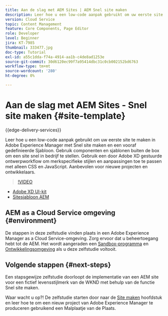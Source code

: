 ```yaml
---
title: Aan de slag met AEM Sites | AEM Snel site maken
description: Leer hoe u een low-code aanpak gebruikt om uw eerste site te maken in Adobe Experience Manager met Snel site maken en een vooraf gedefinieerde Sjabloon. Gebruik componenten en sjablonen buiten de box om een site snel in bedrijf te stellen. Gebruik een door Adobe XD gestuurde ontwerpworkflow om merkspecifieke stijlen en aanpassingen toe te passen met alleen CSS en JavaScript. Aanbevolen voor nieuwe projecten en ontwikkelaars.
version: Cloud Service
topic: Content Management
feature: Core Components, Page Editor
role: Developer
level: Beginner
jira: KT-7985
thumbnail: 333477.jpg
doc-type: Tutorial
exl-id: a55c1dda-f74a-4914-aa1b-c4de8ad1253e
source-git-commit: 30d6120ec99f7a95414dbc31c0cb002152bd6763
workflow-type: tm+mt
source-wordcount: '280'
ht-degree: 0%

---
```


# Aan de slag met AEM Sites - Snel site maken {#site-template}

{{edge-delivery-services}}

Leer hoe u een low-code aanpak gebruikt om uw eerste site te maken in Adobe Experience Manager met Snel site maken en een vooraf gedefinieerde Sjabloon. Gebruik componenten en sjablonen buiten de box om een site snel in bedrijf te stellen. Gebruik een door Adobe XD gestuurde ontwerpworkflow om merkspecifieke stijlen en aanpassingen toe te passen met alleen CSS en JavaScript. Aanbevolen voor nieuwe projecten en ontwikkelaars.

>[!VIDEO](https://video.tv.adobe.com/v/333477?quality=12&learn=on)

* [Adobe XD UI-kit](https://github.com/adobe/aem-site-template-basic/blob/main/files/wireframe.xd)
* [Sitesjabloon AEM](https://github.com/adobe/aem-site-template-basic)

## AEM as a Cloud Service omgeving {#environment}

De stappen in deze zelfstudie vinden plaats in een Adobe Experience Manager as a Cloud Service-omgeving. Zorg ervoor dat u beheertoegang hebt tot de AEM. Het wordt aangeraden een [Sandbox-programma](https://experienceleague.adobe.com/docs/experience-manager-cloud-service/onboarding/getting-access/sandbox-programs/introduction-sandbox-programs.html) en [Ontwikkelingsomgeving](https://experienceleague.adobe.com/docs/experience-manager-cloud-service/implementing/using-cloud-manager/manage-environments.html) als u deze zelfstudie voltooit.

## Volgende stappen {#next-steps}

Een stapsgewijze zelfstudie doorloopt de implementatie van een AEM site voor een fictief levensstijlmerk van de WKND met behulp van de functie Snel site maken.

Waar wacht u op?! De zelfstudie starten door naar de [Site maken](create-site.md) hoofdstuk en leer hoe te om een nieuw project van Adobe Experience Manager te produceren gebruikend een Malplaatje van de Plaats.
